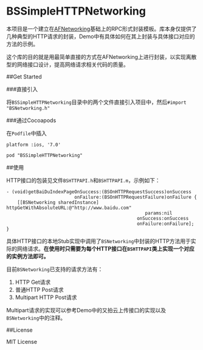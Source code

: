 # BSSimpleHTTPNetworking

本项目是一个建立在[AFNetworking](https://github.com/AFNetworking/AFNetworking)基础上的RPC形式封装模板。库本身仅提供了几种典型的HTTP请求的封装，Demo中有具体如何在其上封装与具体接口对应的方法的示例。

这个库的目的就是用最简单直接的方式在AFNetworking上进行封装，以实现离散型的网络接口设计，提高网络请求相关代码的质量。

##Get Started

###直接引入

将`BSSimpleHTTPNetworking`目录中的两个文件直接引入项目中，然后`#import "BSNetworking.h"`

###通过Cocoapods

在`Podfile`中插入

```
platform :ios, '7.0'

pod "BSSimpleHTTPNetworking"
```

##使用

HTTP接口的包装见文件`BSHTTPAPI.h`和`BSHTTPAPI.m`，示例如下：

```
- (void)getBaiDuIndexPageOnSuccess:(BSOnHTTPRequestSuccess)onSuccess
                         onFailure:(BSOnHTTPRequestFailure)onFailure {
    [[BSNetworking sharedInstance] httpGetWithAbsoluteURL:@"http://www.baidu.com"
                                                   params:nil
                                                onSuccess:onSuccess
                                                onFailure:onFailure];
}
```

具体HTTP接口的本地Stub实现中调用了`BSNetworking`中封装的HTTP方法用于实际的网络请求。**在使用时只需要为每个HTTP接口在`BSHTTPAPI`类上实现一个对应的实例方法即可。**

目前`BSNetworking`已支持的请求方法有：

1. HTTP Get请求
2. 普通HTTP Post请求
3. Multipart HTTP Post请求

Multipart请求的实现可以参考Demo中的又拍云上传接口的实现以及`BSNetworking`中的注释。

##License

MIT License
